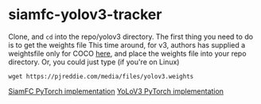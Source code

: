 # siamfc-yolov3-tracker

Clone, and `cd` into the repo/yolov3 directory. The first thing you need to do is to get the weights file
This time around, for v3, authors has supplied a weightsfile only for COCO [here](https://pjreddie.com/media/files/yolov3.weights), and place the weights file into your repo directory. Or, you could just type (if you're on Linux)
```
wget https://pjreddie.com/media/files/yolov3.weights 
```



[SiamFC PyTorch implementation](https://github.com/StrangerZhang/SiamFC-PyTorch)
[YoLoV3 PyTorch implementation](https://github.com/ayooshkathuria/pytorch-yolo-v3)
